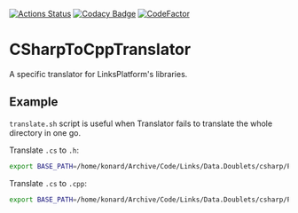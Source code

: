 [![Actions Status](https://github.com/linksplatform/csharptocpptranslator/workflows/CI/badge.svg)](https://github.com/linksplatform/csharptocpptranslator/actions?workflow=CI)
[![Codacy Badge](https://api.codacy.com/project/badge/Grade/7a113c49b6124cbb8464b64ae2595878)](https://www.codacy.com/manual/drakonard/CSharpToCppTranslator?utm_source=github.com&amp;utm_medium=referral&amp;utm_content=linksplatform/CSharpToCppTranslator&amp;utm_campaign=Badge_Grade)
[![CodeFactor](https://www.codefactor.io/repository/github/linksplatform/csharptocpptranslator/badge)](https://www.codefactor.io/repository/github/linksplatform/csharptocpptranslator)

# CSharpToCppTranslator
A specific translator for LinksPlatform's libraries.

## Example
`translate.sh` script is useful when Translator fails to translate the whole directory in one go.

Translate `.cs` to `.h`:
```sh
export BASE_PATH=/home/konard/Archive/Code/Links/Data.Doublets/csharp/Platform.Data.Doublets/Memory/United/Specific/; ls -p "$BASE_PATH" | grep -v / | grep -v .csproj | sed -e "s|csharp|cpp|" | sed -e 's/\.cs$//' | sed -e "s|^|${BASE_PATH}|" | xargs -n1 ./translate.sh "h"
```

Translate `.cs` to `.cpp`:
```sh
export BASE_PATH=/home/konard/Archive/Code/Links/Data.Doublets/csharp/Platform.Data.Doublets/Memory/United/Specific/; ls -p "$BASE_PATH" | grep -v / | grep -v .csproj | sed -e "s|csharp|cpp|" | sed -e 's/\.cs$//' | sed -e "s|^|${BASE_PATH}|" | xargs -n1 ./translate.sh "cpp"
```